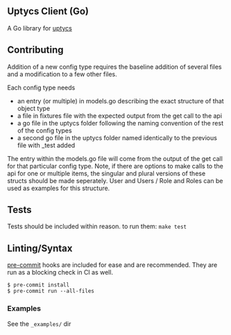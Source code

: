 ## Uptycs Client (Go)

A Go library for [uptycs](https://uptycs.io)

## Contributing

Addition of a new config type requires the baseline addition of several files and a modification to a few other files.

Each config type needs
- an entry (or multiple) in models.go describing the exact structure of that object type
- a file in fixtures file with the expected output from the get call to the api
- a go file in the uptycs folder following the naming convention of the rest of the config types
- a second go file in the uptycs folder named identically to the previous file with _test added

The entry within the models.go file will come from the output of the get call for that particular config type. Note, if there are options to make calls to the api for one or multiple items, the singular and plural versions of these structs should be made seperately. User and Users / Role and Roles can be used as examples for this structure.


## Tests

Tests should be included within reason. to run them: `make test`

## Linting/Syntax

[pre-commit](https://pre-commit.com/) hooks are included for ease and are recommended. They are run as a blocking check in CI as well.

```
$ pre-commit install
$ pre-commit run --all-files
```


### Examples ###

See the `_examples/` dir
